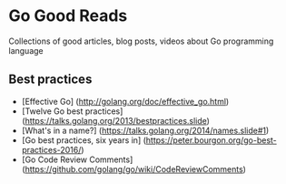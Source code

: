 # Go Good Reads
Collections of good articles, blog posts, videos about Go programming language

## Best practices
- [Effective Go] (http://golang.org/doc/effective_go.html)
- [Twelve Go best practices] (https://talks.golang.org/2013/bestpractices.slide)
- [What's in a name?] (https://talks.golang.org/2014/names.slide#1)
- [Go best practices, six years in] (https://peter.bourgon.org/go-best-practices-2016/)
- [Go Code Review Comments] (https://github.com/golang/go/wiki/CodeReviewComments)
